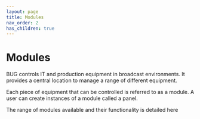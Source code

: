 ```yaml
---
layout: page
title: Modules
nav_order: 2
has_children: true
---
```


# Modules

BUG controls IT and production equipment in broadcast environments. It provides a central location to manage a range of different equipment.

Each piece of equipment that can be controlled is referred to as a module. A user can create instances of a module called a panel.

The range of modules available and their functionality is detailed here
